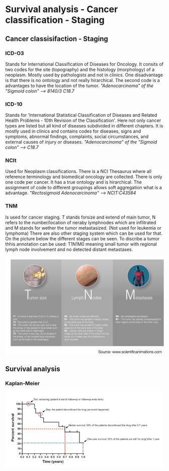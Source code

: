 # Survival analysis - Cancer classification - Staging

## Cancer classisifaction - Staging
### ICD-O3
Stands for International Classification of Diseases for Oncology. It consits of two codes for the site (topography) and the
histology (morphology) of a neoplasm. Mostly used by pathologists and not in clinics. One disadvantage is that there is no ontology and not really hirarchical. The second code is a advantages to have the location of the tumor. 
*"Adenocarcinoma" of the "Sigmoid colon" --> 8140/3 C18.7*

### ICD-10 
Stands for 'International Statistical Classification of Diseases and Related Health Problems - 10th Revision of the Classification'. Here not only cancer types are listed but all kind of diseases subdivided in different chapters. It is mostly used in clinics and contains codes for diseases, signs and symptoms, abnormal findings, complaints, social circumstances, and external causes of injury or diseases.
*"Adenocarcinoma" of the "Sigmoid colon" --> C18.7*

### NCIt
Used for Neoplasm classifications. There is a NCI Thesaurus where all reference terminology and biomedical oncology are collected. There is only one code per cancer. It has a true ontology and is hirarchical. The assignment of code to different groupings allows soft aggregation what is a advantage.
*"Rectosigmoid Adenocarcinoma" --> NCIT:C43584*

### TNM
Is used for cancer staging. T stands forsize and extend of main tumor, N refers to the number/location of neraby lymphnodes which are inflitrated and M stands for wether the tumor metastasized. (Not used for leukemia or lymphoma) There are also other staging system which can be used for that. On the picture below the different stages can be seen. To discribe a tumor thhis annotation can be used: T1N1M0 meaning small tumor with regional lymph node involvement and no detected distant metastases.

![image](TNM.png)

## Survival analysis

### Kaplan-Meier
![image](Kaplan.png)
